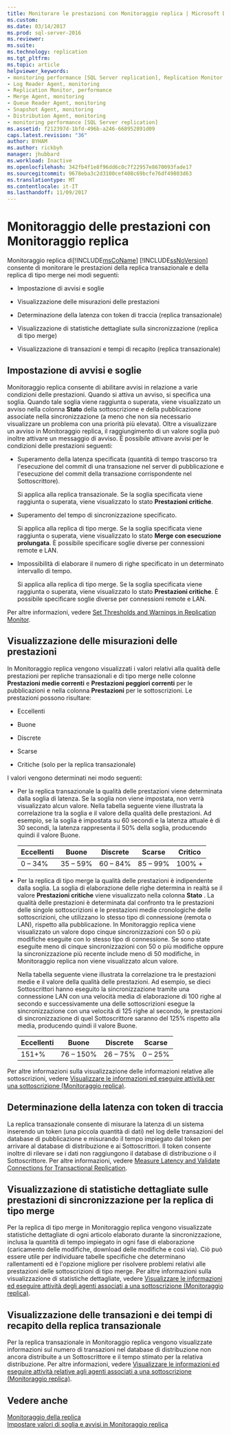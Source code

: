 ```yaml
---
title: Monitorare le prestazioni con Monitoraggio replica | Microsoft Docs
ms.custom: 
ms.date: 03/14/2017
ms.prod: sql-server-2016
ms.reviewer: 
ms.suite: 
ms.technology: replication
ms.tgt_pltfrm: 
ms.topic: article
helpviewer_keywords:
- monitoring performance [SQL Server replication], Replication Monitor
- Log Reader Agent, monitoring
- Replication Monitor, performance
- Merge Agent, monitoring
- Queue Reader Agent, monitoring
- Snapshot Agent, monitoring
- Distribution Agent, monitoring
- monitoring performance [SQL Server replication]
ms.assetid: f212397d-1bfd-496b-a246-668952891d09
caps.latest.revision: "36"
author: BYHAM
ms.author: rickbyh
manager: jhubbard
ms.workload: Inactive
ms.openlocfilehash: 342fb4f1e8f96dd6c0c7f22957e8670093fade17
ms.sourcegitcommit: 9678eba3c2d3100cef408c69bcfe76df49803d63
ms.translationtype: MT
ms.contentlocale: it-IT
ms.lasthandoff: 11/09/2017
---
```

# <a name="monitor-performance-with-replication-monitor"></a>Monitoraggio delle prestazioni con Monitoraggio replica
  Monitoraggio replica di[!INCLUDE[msCoName](../../../includes/msconame-md.md)] [!INCLUDE[ssNoVersion](../../../includes/ssnoversion-md.md)] consente di monitorare le prestazioni della replica transazionale e della replica di tipo merge nei modi seguenti:  
  
-   Impostazione di avvisi e soglie  
  
-   Visualizzazione delle misurazioni delle prestazioni  
  
-   Determinazione della latenza con token di traccia (replica transazionale)  
  
-   Visualizzazione di statistiche dettagliate sulla sincronizzazione (replica di tipo merge)  
  
-   Visualizzazione di transazioni e tempi di recapito (replica transazionale)  
  
## <a name="set-warnings-and-thresholds"></a>Impostazione di avvisi e soglie  
 Monitoraggio replica consente di abilitare avvisi in relazione a varie condizioni delle prestazioni. Quando si attiva un avviso, si specifica una soglia. Quando tale soglia viene raggiunta o superata, viene visualizzato un avviso nella colonna **Stato** della sottoscrizione e della pubblicazione associate nella sincronizzazione (a meno che non sia necessario visualizzare un problema con una priorità più elevata). Oltre a visualizzare un avviso in Monitoraggio replica, il raggiungimento di un valore soglia può inoltre attivare un messaggio di avviso. È possibile attivare avvisi per le condizioni delle prestazioni seguenti:  
  
-   Superamento della latenza specificata (quantità di tempo trascorso tra l'esecuzione del commit di una transazione nel server di pubblicazione e l'esecuzione del commit della transazione corrispondente nel Sottoscrittore).  
  
     Si applica alla replica transazionale. Se la soglia specificata viene raggiunta o superata, viene visualizzato lo stato **Prestazioni critiche**.  
  
-   Superamento del tempo di sincronizzazione specificato.  
  
     Si applica alla replica di tipo merge. Se la soglia specificata viene raggiunta o superata, viene visualizzato lo stato **Merge con esecuzione prolungata**. È possibile specificare soglie diverse per connessioni remote e LAN.  
  
-   Impossibilità di elaborare il numero di righe specificato in un determinato intervallo di tempo.  
  
     Si applica alla replica di tipo merge. Se la soglia specificata viene raggiunta o superata, viene visualizzato lo stato **Prestazioni critiche**. È possibile specificare soglie diverse per connessioni remote e LAN.  
  
 Per altre informazioni, vedere [Set Thresholds and Warnings in Replication Monitor](../../../relational-databases/replication/monitor/set-thresholds-and-warnings-in-replication-monitor.md).  
  
## <a name="view-performance-measurements"></a>Visualizzazione delle misurazioni delle prestazioni  
 In Monitoraggio replica vengono visualizzati i valori relativi alla qualità delle prestazioni per repliche transazionali e di tipo merge nelle colonne **Prestazioni medie correnti** e **Prestazioni peggiori correnti** per le pubblicazioni e nella colonna **Prestazioni** per le sottoscrizioni. Le prestazioni possono risultare:  
  
-   Eccellenti  
  
-   Buone  
  
-   Discrete  
  
-   Scarse  
  
-   Critiche (solo per la replica transazionale)  
  
 I valori vengono determinati nei modo seguenti:  
  
-   Per la replica transazionale la qualità delle prestazioni viene determinata dalla soglia di latenza. Se la soglia non viene impostata, non verrà visualizzato alcun valore. Nella tabella seguente viene illustrata la correlazione tra la soglia e il valore della qualità delle prestazioni. Ad esempio, se la soglia è impostata su 60 secondi e la latenza attuale è di 30 secondi, la latenza rappresenta il 50% della soglia, producendo quindi il valore Buone.  
  
    |Eccellenti|Buone|Discrete|Scarse|Critico|  
    |---------------|----------|----------|----------|--------------|  
    |0 – 34%|35 – 59%|60 – 84%|85 – 99%|100% +|  
  
-   Per la replica di tipo merge la qualità delle prestazioni è indipendente dalla soglia. La soglia di elaborazione delle righe determina in realtà se il valore **Prestazioni critiche** viene visualizzato nella colonna **Stato** . La qualità delle prestazioni è determinata dal confronto tra le prestazioni delle singole sottoscrizioni e le prestazioni medie cronologiche delle sottoscrizioni, che utilizzano lo stesso tipo di connessione (remota o LAN), rispetto alla pubblicazione. In Monitoraggio replica viene visualizzato un valore dopo cinque sincronizzazioni con 50 o più modifiche eseguite con lo stesso tipo di connessione. Se sono state eseguite meno di cinque sincronizzazioni con 50 o più modifiche oppure la sincronizzazione più recente include meno di 50 modifiche, in Monitoraggio replica non viene visualizzato alcun valore.  
  
     Nella tabella seguente viene illustrata la correlazione tra le prestazioni medie e il valore della qualità delle prestazioni. Ad esempio, se dieci Sottoscrittori hanno eseguito la sincronizzazione tramite una connessione LAN con una velocità media di elaborazione di 100 righe al secondo e successivamente una delle sottoscrizioni esegue la sincronizzazione con una velocità di 125 righe al secondo, le prestazioni di sincronizzazione di quel Sottoscrittore saranno del 125% rispetto alla media, producendo quindi il valore Buone.  
  
    |Eccellenti|Buone|Discrete|Scarse|  
    |---------------|----------|----------|----------|  
    |151+%|76 – 150%|26 – 75%|0 – 25%|  
  
 Per altre informazioni sulla visualizzazione delle informazioni relative alle sottoscrizioni, vedere [Visualizzare le informazioni ed eseguire attività per una sottoscrizione &#40;Monitoraggio replica&#41;](../../../relational-databases/replication/monitor/view-information-and-perform-tasks-for-a-subscription-replication-monitor.md).  
  
## <a name="determine-latency-with-tracer-tokens"></a>Determinazione della latenza con token di traccia  
 La replica transazionale consente di misurare la latenza di un sistema inserendo un token (una piccola quantità di dati) nel log delle transazioni del database di pubblicazione e misurando il tempo impiegato dal token per arrivare al database di distribuzione e ai Sottoscrittori. Il token consente inoltre di rilevare se i dati non raggiungono il database di distribuzione o il Sottoscrittore. Per altre informazioni, vedere [Measure Latency and Validate Connections for Transactional Replication](../../../relational-databases/replication/monitor/measure-latency-and-validate-connections-for-transactional-replication.md).  
  
## <a name="view-detailed-synchronization-performance-for-merge-replication"></a>Visualizzazione di statistiche dettagliate sulle prestazioni di sincronizzazione per la replica di tipo merge  
 Per la replica di tipo merge in Monitoraggio replica vengono visualizzate statistiche dettagliate di ogni articolo elaborato durante la sincronizzazione, inclusa la quantità di tempo impiegato in ogni fase di elaborazione (caricamento delle modifiche, download delle modifiche e così via). Ciò può essere utile per individuare tabelle specifiche che determinano rallentamenti ed è l'opzione migliore per risolvere problemi relativi alle prestazioni delle sottoscrizioni di tipo merge. Per altre informazioni sulla visualizzazione di statistiche dettagliate, vedere [Visualizzare le informazioni ed eseguire attività degli agenti associati a una sottoscrizione &#40;Monitoraggio replica&#41;](../../../relational-databases/replication/monitor/view-information-and-perform-tasks-for-subscription-agents.md).  
  
## <a name="view-transactions-and-delivery-time-for-transactional-replication"></a>Visualizzazione delle transazioni e dei tempi di recapito della replica transazionale  
 Per la replica transazionale in Monitoraggio replica vengono visualizzate informazioni sul numero di transazioni nel database di distribuzione non ancora distribuite a un Sottoscrittore e il tempo stimato per la relativa distribuzione. Per altre informazioni, vedere [Visualizzare le informazioni ed eseguire attività relative agli agenti associati a una sottoscrizione &#40;Monitoraggio replica&#41;](../../../relational-databases/replication/monitor/view-information-and-perform-tasks-for-subscription-agents.md).  
  
## <a name="see-also"></a>Vedere anche  
 [Monitoraggio della replica](../../../relational-databases/replication/monitor/monitoring-replication-overview.md)   
 [Impostare valori di soglia e avvisi in Monitoraggio replica](../../../relational-databases/replication/monitor/set-thresholds-and-warnings-in-replication-monitor.md)  
  
  
